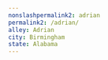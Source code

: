 ```yaml
---
﻿nonslashpermalink2: adrian
permalink2: /adrian/
alley: Adrian
city: Birmingham
state: Alabama
---
```

